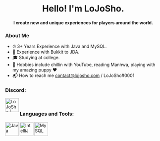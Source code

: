 <h1 align="center"> Hello! I'm LoJoSho. </h1>
<h4 align="center"> I create new and unique experiences for players around the world. </h4>

### About Me

- ⏰ 3+ Years Experience with Java and MySQL.
- 🎁 Experience with Bukkit to JDA.
- 🎓 Studying at college.
- 🎨 Hobbies include chillin with YouTube, reading Manhwa, playing with my amazing puppy ❤️ 
- 📬 How to reach me contact@lojosho.com / LoJoSho#0001

### Discord:
[<img align="left" alt="LoJoSho | Discord" width="44px" src="https://cdn4.iconfinder.com/data/icons/logos-and-brands/512/91_Discord_logo_logos-512.png" />](https://discord.gg/tn8M5CEBat)

<br>

### Languages and Tools:
[<img align="left" alt="Java" width="44px" src="https://img.icons8.com/color/452/java-coffee-cup-logo--v1.png" />](#)
[<img align="left" alt="IntelliJ" width="44px" src="https://upload.wikimedia.org/wikipedia/commons/thumb/9/9c/IntelliJ_IDEA_Icon.svg/1200px-IntelliJ_IDEA_Icon.svg.png" />](#)
[<img align="left" alt="MySQL" width="44px" src="https://blog.sqlbackupandftp.com/wp-content/uploads/2015/01/mysql-logo_2800x2800_pixels1.png" />](#)



